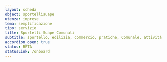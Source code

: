 ```yaml
---
layout: scheda
object: sportellisuape
utenza: imprese
tema: semplificazione
tipo: servizio
title: Sportelli Suape Comunali
subtitle: sportello, edilizia, commercio, pratiche, Comunale, attività produttive 
accordion_open: true
status: BETA
statusLink: /onboard
---
```

